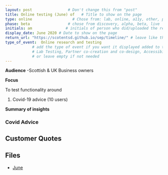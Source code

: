 ```yaml
---
layout: post                # Don't change this from "post"
title: Online testing (June) of   # Title to show on the page
type: online                  # Chose from: lab, online, a11y, other, partner
phase: beta                 # chose from discovery, alpha, beta, live
initials: am               # initials of person who did/uploaded the research
display_date: June 2020 # Date to show on the page
return_url: "https://scotentsd.github.io/sep/timeline/" # leave like this         
type_of_event:  Online research and testing            
            # add the type of event if you want it displayed added to the heading when the post if clicked on
            # Lab Testing, Partner co-creation and co-design, Accessibility, Online research and testing, Events, F2F and testing
            # or leave empty if not needed
---
```


**Audience**
-Scottish & UK Business owners  

**Focus**

To test functionality around
1. Covid-19 advice (10 users)

**Summary of insights**

### Covid Advice


## Customer Quotes

## Files
- [June](https://scotentsd.github.io/sep/files/)
